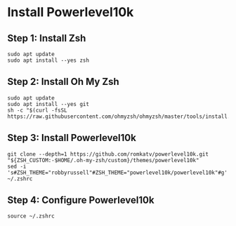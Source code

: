 # Install Powerlevel10k

## Step 1: Install Zsh

```shell
sudo apt update
sudo apt install --yes zsh
```

## Step 2: Install Oh My Zsh

```shell
sudo apt update
sudo apt install --yes git
sh -c "$(curl -fsSL https://raw.githubusercontent.com/ohmyzsh/ohmyzsh/master/tools/install.sh)"
```

## Step 3: Install Powerlevel10k

```shell
git clone --depth=1 https://github.com/romkatv/powerlevel10k.git "${ZSH_CUSTOM:-$HOME/.oh-my-zsh/custom}/themes/powerlevel10k"
sed -i 's#ZSH_THEME="robbyrussell"#ZSH_THEME="powerlevel10k/powerlevel10k"#g' ~/.zshrc
```

## Step 4: Configure Powerlevel10k

```shell
source ~/.zshrc
```
